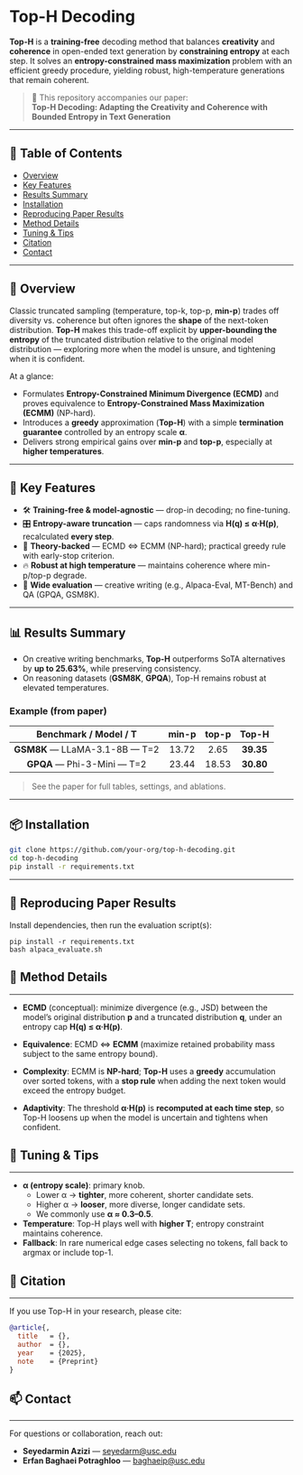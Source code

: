 # Top-H Decoding

**Top-H** is a **training-free** decoding method that balances **creativity** and **coherence** in open-ended text generation by **constraining entropy** at each step. It solves an **entropy-constrained mass maximization** problem with an efficient greedy procedure, yielding robust, high-temperature generations that remain coherent.

> 📄 This repository accompanies our paper:  
> **Top-H Decoding: Adapting the Creativity and Coherence with Bounded Entropy in Text Generation**

---

## 🧭 Table of Contents
- [Overview](#-overview)
- [Key Features](#-key-features)
- [Results Summary](#-results-summary)
- [Installation](#-installation)
- [Reproducing Paper Results](#-reproducing-paper-results)
- [Method Details](#-method-details)
- [Tuning & Tips](#-tuning--tips)
- [Citation](#-citation)
- [Contact](#-contact)

---

## 🚀 Overview

Classic truncated sampling (temperature, top-k, top-p, **min-p**) trades off diversity vs. coherence but often ignores the **shape** of the next-token distribution. **Top-H** makes this trade-off explicit by **upper-bounding the entropy** of the truncated distribution relative to the original model distribution — exploring more when the model is unsure, and tightening when it is confident.

At a glance:
- Formulates **Entropy-Constrained Minimum Divergence (ECMD)** and proves equivalence to **Entropy-Constrained Mass Maximization (ECMM)** (NP-hard).
- Introduces a **greedy** approximation (**Top-H**) with a simple **termination guarantee** controlled by an entropy scale **α**.
- Delivers strong empirical gains over **min-p** and **top-p**, especially at **higher temperatures**.

---

## 🧠 Key Features

- 🛠 **Training-free & model-agnostic** — drop-in decoding; no fine-tuning.
- 🎛 **Entropy-aware truncation** — caps randomness via **H(q) ≤ α·H(p)**, recalculated **every step**.
- 🧮 **Theory-backed** — ECMD ⇔ ECMM (NP-hard); practical greedy rule with early-stop criterion.
- 🔥 **Robust at high temperature** — maintains coherence where min-p/top-p degrade.
- 🧪 **Wide evaluation** — creative writing (e.g., Alpaca-Eval, MT-Bench) and QA (GPQA, GSM8K).

---

## 📊 Results Summary

- On creative writing benchmarks, **Top-H** outperforms SoTA alternatives by **up to 25.63%**, while preserving consistency.
- On reasoning datasets (**GSM8K**, **GPQA**), Top-H remains robust at elevated temperatures.

### Example (from paper)

| Benchmark / Model / T           | min-p | top-p | **Top-H** |
|:---------------------------------:|:------:|:------:|:----------:|
| **GSM8K** — LLaMA-3.1-8B — T=2 | 13.72 |  2.65 | **39.35** |
| **GPQA** — Phi-3-Mini — T=2     | 23.44 | 18.53 | **30.80** |

> See the paper for full tables, settings, and ablations.

---

## 📦 Installation

```bash
git clone https://github.com/your-org/top-h-decoding.git
cd top-h-decoding
pip install -r requirements.txt
```

---

## 🔬 Reproducing Paper Results

Install dependencies, then run the evaluation script(s):

```
pip install -r requirements.txt
bash alpaca_evaluate.sh
```

## 📐 Method Details
-----------------

* **ECMD** (conceptual): minimize divergence (e.g., JSD) between the model’s original distribution **p** and a truncated distribution **q**, under an entropy cap **H(q) ≤ α·H(p)**.

* **Equivalence**: ECMD ⇔ **ECMM** (maximize retained probability mass subject to the same entropy bound).

* **Complexity**: ECMM is **NP-hard**; **Top-H** uses a **greedy** accumulation over sorted tokens, with a **stop rule** when adding the next token would exceed the entropy budget.

* **Adaptivity**: The threshold **α·H(p)** is **recomputed at each time step**, so Top-H loosens up when the model is uncertain and tightens when confident.


## 🔧 Tuning & Tips
----------------

* **α (entropy scale)**: primary knob.
  * Lower α → **tighter**, more coherent, shorter candidate sets.
  * Higher α → **looser**, more diverse, longer candidate sets.
  * We commonly use **α ≈ 0.3–0.5**.
* **Temperature**: Top-H plays well with **higher T**; entropy constraint maintains coherence.
* **Fallback**: In rare numerical edge cases selecting no tokens, fall back to argmax or include top-1.

## 📎 Citation
-----------

If you use Top-H in your research, please cite:

```bibtex
@article{,
  title   = {},
  author  = {},
  year    = {2025},
  note    = {Preprint}
}
```


## 📫 Contact
----------

For questions or collaboration, reach out:

- **Seyedarmin Azizi** — [seyedarm@usc.edu](mailto:seyedarm@usc.edu)
- **Erfan Baghaei Potraghloo** — [baghaeip@usc.edu](mailto:baghaeip@usc.edu)




